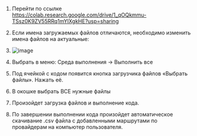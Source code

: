 1. Перейти по ссылке https://colab.research.google.com/drive/1_qOQkmmu-TSsz0K9ZV55RRq1mYlXgkHE?usp=sharing
2. Если имена загружаемых файлов отличаются, необходимо изменить имена файлов на актуальные:
3. ![image](https://github.com/user-attachments/assets/77cbbefb-2d89-45a4-bff7-58f7db3389a7)

4. Выбрать в меню: Среда выполнения -> Выполнить все
5. Под ячейкой с кодом появится кнопка загрузчика файлов «Выбрать файлы». Нажать её.
6. В окошке выбрать ВСЕ нужные файлы
7. Произойдет загрузка файлов и выполнение кода.
8. По завершении выполнении кода произойдет автоматическое скачивание .csv файла с добавленными маршрутами по провайдерам на компьютер пользователя.


